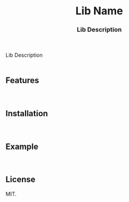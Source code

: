 <h1 align="center">Lib Name</h1>
<h3 align="center">Lib Description</h3>

<br><br>
Lib Description
<br><br>

## Features


<br>

## Installation

<br>

## Example

<br>

## License
MIT.
